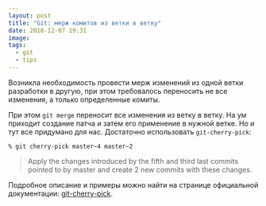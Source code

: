 ```yaml
---
layout: post
title: "Git: мерж комитов из ветки в ветку"
date: 2018-12-07 19:31
image:
tags:
  - git
  - tips
---
```

Возникла необходимость провести мерж изменений из одной ветки разработки в другую, при этом требовалось переносить не все изменения, а только определенные комиты.

При этом `git merge` переносит все изменения из ветку в ветку. На ум приходит создание патча и затем его применение в нужной ветке. Но и тут все придумано для нас. Достаточно использовать `git-cherry-pick`:

    % git cherry-pick master~4 master~2

> Apply the changes introduced by the fifth and third last commits pointed to by master and create 2 new commits with these changes.

Подробное описание и примеры можно найти на странице официальной документации: [git-cherry-pick](https://mirrors.edge.kernel.org/pub/software/scm/git/docs/git-cherry-pick.html).
